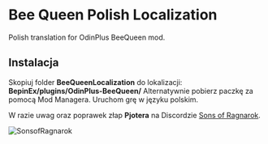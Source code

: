 # Bee Queen Polish Localization
Polish translation for OdinPlus BeeQueen mod.

## Instalacja

Skopiuj folder **BeeQueenLocalization** do lokalizacji: **BepinEx/plugins/OdinPlus-BeeQueen/**
Alternatywnie pobierz paczkę za pomocą Mod Managera.
Uruchom grę w języku polskim.


W razie uwag oraz poprawek złap **Pjotera** na Discordzie [Sons of Ragnarok](https://discord.gg/bhzxCZVezB).

![SonsofRagnarok](https://i.imgur.com/G6SKC1W.png)